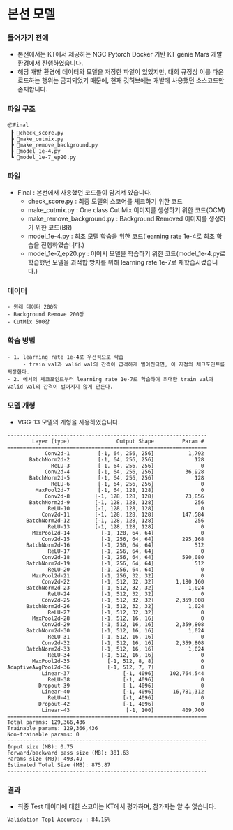 # 본선 모델

### 들어가기 전에
- 본선에서는 KT에서 제공하는 NGC Pytorch Docker 기반 KT genie Mars 개발환경에서 진행하였습니다.
- 해당 개발 환경에 데이터와 모델을 저장한 파일이 있었지만, 대회 규정상 이를 다운로드하는 행위는 금지되었기 때문에, 현재 깃허브에는 개발에 사용했던 소스코드만 존재합니다.

### 파일 구조

```
📦Final
 ┣ 📜check_score.py
 ┣ 📜make_cutmix.py
 ┣ 📜make_remove_background.py
 ┣ 📜model_1e-4.py
 ┗ 📜model_1e-7_ep20.py
```

### 파일
- Final : 본선에서 사용했던 코드들이 담겨져 있습니다.
    - check_score.py : 최종 모델의 스코어를 체크하기 위한 코드
    - make_cutmix.py : One class Cut Mix 이미지를 생성하기 위한 코드(OCM)
    - make_remove_background.py : Background Removed 이미지를 생성하기 위한 코드(BR)
    - model_1e-4.py : 최초 모델 학습을 위한 코드(learning rate 1e-4로 최초 학습을 진행하였습니다.)
    - model_1e-7_ep20.py : 이어서 모델을 학습하기 위한 코드(model_1e-4.py로 학습했던 모델을 과적합 방지를 위해 learning rate 1e-7로 재학습시켰습니다.)

### 데이터
```
- 원래 데이터 200장
- Background Remove 200장
- CutMix 500장
```

### 학습 방법
```
- 1. learning rate 1e-4로 우선적으로 학습
     - train val과 valid val의 간격이 급격하게 벌어진다면, 이 지점의 체크포인트를 저장한다.
- 2. 에서의 체크포인트부터 learning rate 1e-7로 학습하여 최대한 train val과 valid val의 간격이 벌어지지 않게 만든다.
```

### 모델 개형
- VGG-13 모델의 개형을 사용하였습니다.
```
----------------------------------------------------------------
        Layer (type)               Output Shape         Param #
================================================================
            Conv2d-1         [-1, 64, 256, 256]           1,792
       BatchNorm2d-2         [-1, 64, 256, 256]             128
              ReLU-3         [-1, 64, 256, 256]               0
            Conv2d-4         [-1, 64, 256, 256]          36,928
       BatchNorm2d-5         [-1, 64, 256, 256]             128
              ReLU-6         [-1, 64, 256, 256]               0
         MaxPool2d-7         [-1, 64, 128, 128]               0
            Conv2d-8        [-1, 128, 128, 128]          73,856
       BatchNorm2d-9        [-1, 128, 128, 128]             256
             ReLU-10        [-1, 128, 128, 128]               0
           Conv2d-11        [-1, 128, 128, 128]         147,584
      BatchNorm2d-12        [-1, 128, 128, 128]             256
             ReLU-13        [-1, 128, 128, 128]               0
        MaxPool2d-14          [-1, 128, 64, 64]               0
           Conv2d-15          [-1, 256, 64, 64]         295,168
      BatchNorm2d-16          [-1, 256, 64, 64]             512
             ReLU-17          [-1, 256, 64, 64]               0
           Conv2d-18          [-1, 256, 64, 64]         590,080
      BatchNorm2d-19          [-1, 256, 64, 64]             512
             ReLU-20          [-1, 256, 64, 64]               0
        MaxPool2d-21          [-1, 256, 32, 32]               0
           Conv2d-22          [-1, 512, 32, 32]       1,180,160
      BatchNorm2d-23          [-1, 512, 32, 32]           1,024
             ReLU-24          [-1, 512, 32, 32]               0
           Conv2d-25          [-1, 512, 32, 32]       2,359,808
      BatchNorm2d-26          [-1, 512, 32, 32]           1,024
             ReLU-27          [-1, 512, 32, 32]               0
        MaxPool2d-28          [-1, 512, 16, 16]               0
           Conv2d-29          [-1, 512, 16, 16]       2,359,808
      BatchNorm2d-30          [-1, 512, 16, 16]           1,024
             ReLU-31          [-1, 512, 16, 16]               0
           Conv2d-32          [-1, 512, 16, 16]       2,359,808
      BatchNorm2d-33          [-1, 512, 16, 16]           1,024
             ReLU-34          [-1, 512, 16, 16]               0
        MaxPool2d-35            [-1, 512, 8, 8]               0
AdaptiveAvgPool2d-36            [-1, 512, 7, 7]               0
           Linear-37                 [-1, 4096]     102,764,544
             ReLU-38                 [-1, 4096]               0
          Dropout-39                 [-1, 4096]               0
           Linear-40                 [-1, 4096]      16,781,312
             ReLU-41                 [-1, 4096]               0
          Dropout-42                 [-1, 4096]               0
           Linear-43                  [-1, 100]         409,700
================================================================
Total params: 129,366,436
Trainable params: 129,366,436
Non-trainable params: 0
----------------------------------------------------------------
Input size (MB): 0.75
Forward/backward pass size (MB): 381.63
Params size (MB): 493.49
Estimated Total Size (MB): 875.87
----------------------------------------------------------------

```

### 결과
- 최종 Test 데이터에 대한 스코어는 KT에서 평가하며, 참가자는 알 수 없습니다.

```
Validation Top1 Accuracy : 84.15%
```
